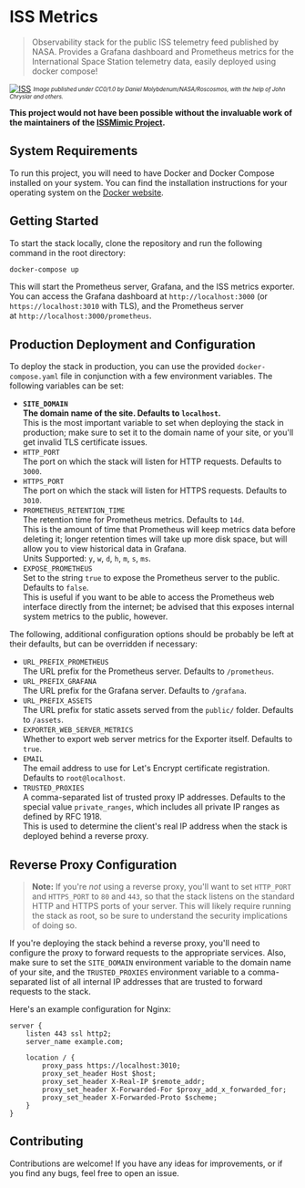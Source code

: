 ISS Metrics
===========
> Observability stack for the public ISS telemetry feed published by NASA. Provides a Grafana dashboard and Prometheus
> metrics for the International Space Station telemetry data, easily deployed using docker compose!

[![ISS](https://upload.wikimedia.org/wikipedia/commons/thumb/3/3c/ISS_blueprint.png/2560px-ISS_blueprint.png)](https://en.m.wikipedia.org/wiki/International_Space_Station#Structure)
<sub><sup>*Image published under CC0/1.0 by Daniel Molybdenum/NASA/Roscosmos, with the help of John Chryslar and others.*</sup></sub>

**This project would not have been possible without the invaluable work of the maintainers of the [ISSMimic Project](https://www.issmimic.space/).**

System Requirements
-------------------
To run this project, you will need to have Docker and Docker Compose installed on your system. You can find the
installation instructions for your operating system on the [Docker website](https://docs.docker.com/get-docker/).

Getting Started
---------------
To start the stack locally, clone the repository and run the following command in the root directory:

```bash
docker-compose up
```

This will start the Prometheus server, Grafana, and the ISS metrics exporter. You can access the Grafana dashboard at
`http://localhost:3000` (or `https://localhost:3010` with TLS), and the Prometheus server 
at `http://localhost:3000/prometheus`. 

Production Deployment and Configuration
---------------------------------------
To deploy the stack in production, you can use the provided `docker-compose.yaml` file in conjunction with a few 
environment variables. The following variables can be set:

- **`SITE_DOMAIN`  
  The domain name of the site. Defaults to `localhost`.**  
  This is the most important variable to set when deploying the stack in production; make sure to set it to the domain
  name of your site, or you'll get invalid TLS certificate issues.
- `HTTP_PORT`  
  The port on which the stack will listen for HTTP requests. Defaults to `3000`.
- `HTTPS_PORT`  
  The port on which the stack will listen for HTTPS requests. Defaults to `3010`.
- `PROMETHEUS_RETENTION_TIME`  
  The retention time for Prometheus metrics. Defaults to `14d`.  
  This is the amount of time that Prometheus will keep metrics data before deleting it; longer retention times will
  take up more disk space, but will allow you to view historical data in Grafana.  
  Units Supported: `y`, `w`, `d`, `h`, `m`, `s`, `ms`.
- `EXPOSE_PROMETHEUS`  
  Set to the string `true` to expose the Prometheus server to the public. Defaults to `false`.  
  This is useful if you want to be able to access the Prometheus web interface directly from the internet; be advised
  that this exposes internal system metrics to the public, however.

The following, additional configuration options should be probably be left at their defaults, but can be overridden if
necessary:
- `URL_PREFIX_PROMETHEUS`  
  The URL prefix for the Prometheus server. Defaults to `/prometheus`.
- `URL_PREFIX_GRAFANA`  
  The URL prefix for the Grafana server. Defaults to `/grafana`.
- `URL_PREFIX_ASSETS`  
  The URL prefix for static assets served from the `public/` folder. Defaults to `/assets`.
- `EXPORTER_WEB_SERVER_METRICS`  
  Whether to export web server metrics for the Exporter itself. Defaults to `true`.
- `EMAIL`  
  The email address to use for Let's Encrypt certificate registration. Defaults to `root@localhost`.
- `TRUSTED_PROXIES`  
  A comma-separated list of trusted proxy IP addresses. Defaults to the special value `private_ranges`, which includes
  all private IP ranges as defined by RFC 1918.  
  This is used to determine the client's real IP address when the stack is deployed behind a reverse proxy.

Reverse Proxy Configuration
---------------------------
> **Note:** If you're _not_ using a reverse proxy, you'll want to set `HTTP_PORT` and `HTTPS_PORT` to `80` and `443`,
> so that the stack listens on the standard HTTP and HTTPS ports of your server. This will likely require running the
> stack as root, so be sure to understand the security implications of doing so.

If you're deploying the stack behind a reverse proxy, you'll need to configure the proxy to forward requests to the
appropriate services. Also, make sure to set the `SITE_DOMAIN` environment variable to the domain name of your site,
and the `TRUSTED_PROXIES` environment variable to a comma-separated list of all internal IP addresses that are trusted
to forward requests to the stack.

Here's an example configuration for Nginx:

```nginx
server {
    listen 443 ssl http2;
    server_name example.com;

    location / {
        proxy_pass https://localhost:3010;
        proxy_set_header Host $host;
        proxy_set_header X-Real-IP $remote_addr;
        proxy_set_header X-Forwarded-For $proxy_add_x_forwarded_for;
        proxy_set_header X-Forwarded-Proto $scheme;
    }
}
``` 

Contributing
------------
Contributions are welcome! If you have any ideas for improvements, or if you find any bugs, feel free to open an issue.
